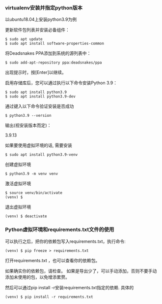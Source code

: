 
### virtualenv安装并指定python版本

以ubuntu18.04上安装python3.9为例

更新软件包列表并安装必备组件：

```
$ sudo apt update
$ sudo apt install software-properties-common
```

将Deadsnakes PPA添加到系统的源列表中：

```
$ sudo add-apt-repository ppa:deadsnakes/ppa
```

出现提示时，按[Enter]以继续。

启用存储库后，您可以通过执行以下命令安装Python 3.9：

```
$ sudo apt install python3.9
$ sudo apt install python3.9-dev
```
通过键入以下命令验证安装是否成功

```
$ python3.9 --version
```
输出(视安装版本而定)：

3.9.13

如果要使用虚拟环境的话, 需要安装

```
$ sudo apt install python3.9-venv
```

创建虚拟环境

```
$ python3.9 -m venv venv
```

激活虚拟环境
```
$ source venv/bin/activate
(venv) $
```

退出虚拟环境

```
(venv) $ deactivate
```


### Python虚拟环境和requirements.txt文件的使用

可以执行之后，把你的依赖包写入requirements.txt，执行命令:
```
(venv) $ pip freeze > requirements.txt
```

打开requirements.txt ，也可以查看你的依赖包。

如果确实你的依赖包，请检查。
如果是导出少了，可以手动添加，否则不要手动添加未使用的包，以免增添累赘。

然后可以通过pip install -r安装requirements.txt指定的依赖. 具体的

```
(venv) $ pip install -r requirements.txt
```


